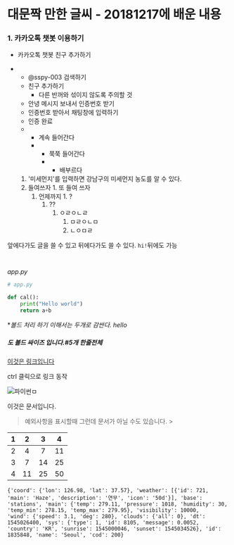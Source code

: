 # 대문짝 만한 글씨 - 20181217에 배운 내용

### 1. 카카오톡 챗봇 이용하기

- 카카오톡 챗봇 친구 추가하기

- - @sspy-003 검색하기 
  - 친구 추가하기
    - 다른 반꺼와 섞이지 않도록 주의할 것
  - 안녕 메시지 보내서 인증번호 받기
  - 인증번호 받아서 채팅창에 입력하기
  - 인증 완료
  - - 계속 들어간다
    - - 쭉쭉 들어간다
      - - 배부르다

  1.  '미세먼지'를 입력하면 강남구의 미세먼지 농도를 알 수 있다.
     1.  들여쓰자
        1.  또 들여 쓰자
           1.  언제까지 
              1. ?
                 1. ??
                    1. ㅇㄹㅇㄴㄹ
                       1. ㅁㄹㅇㄴㅁ
                       2. ㄴㅇㅁㄹ



앞에다가도 글을 쓸 수 있고 뒤에다가도 쓸 수 있다. `hi!`뒤에도 가능

```
  
```

*app.py*

```python
# app.py

def cal():
    print("Hello world")
	return a+b
```

**볼드 처리 하기 이해서는 *두개로 감싼다. hello**

##### 도 볼드 싸이즈 입니다.#5개 한줄전체

[이것은 링크입니다](https://www.naver.com) 

ctrl 클릭으로 링크 동작

​![파이썬](https://t1.daumcdn.net/cfile/tistory/202C48434E5F61C60A)ㅁ











이것은 문서입니다.

> 예외사항을 표시할때 그런데 문서가 아닐 수도 있습니다. >

|  1   |  2   |  3   |  4   |
| :--: | :--: | :--: | :--: |
|  2   |  4   |  7   |  11  |
|  3   |  7   |  14  |  25  |
|  4   |  11  |  25  |  50  |





```
{'coord': {'lon': 126.98, 'lat': 37.57}, 'weather': [{'id': 721, 'main': 'Haze', 'description': '연무', 'icon': '50d'}], 'base': 'stations', 'main': {'temp': 279.11, 'pressure': 1018, 'humidity': 30, 'temp_min': 278.15, 'temp_max': 279.95}, 'visibility': 10000, 
'wind': {'speed': 3.1, 'deg': 280}, 'clouds': {'all': 0}, 'dt': 1545026400, 'sys': {'type': 1, 'id': 8105, 'message': 0.0052, 'country': 'KR', 'sunrise': 1545000046, 'sunset': 1545034526}, 'id': 1835848, 'name': 'Seoul', 'cod': 200}

```





















